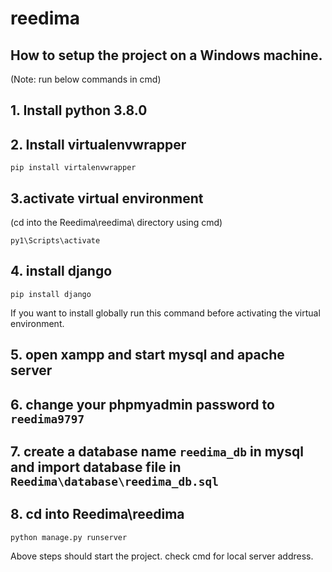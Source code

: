 # reedima

## How to setup the project on a Windows machine.

(Note: run below commands in cmd)

## 1. Install python 3.8.0

## 2. Install virtualenvwrapper

```batch
pip install virtalenvwrapper
```

## 3.activate virtual environment

(cd into the Reedima\reedima\ directory using cmd)

```batch
py1\Scripts\activate
```

## 4. install django

```batch
pip install django
```

If you want to install globally run this command before activating the virtual environment.

## 5. open xampp and start mysql and apache server

## 6. change your phpmyadmin password to `reedima9797`

## 7. create a database name `reedima_db` in mysql and import database file in `Reedima\database\reedima_db.sql`

## 8. cd into Reedima\reedima

```batch
python manage.py runserver
```

Above steps should start the project. check cmd for local server address.